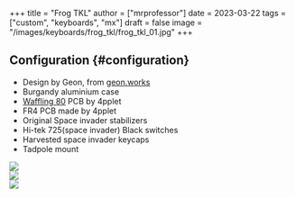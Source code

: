 +++
title = "Frog TKL"
author = ["mrprofessor"]
date = 2023-03-22
tags = ["custom", "keyboards", "mx"]
draft = false
image = "/images/keyboards/frog_tkl/frog_tkl_01.jpg"
+++

## Configuration {#configuration}

-   Design by Geon, from [geon.works](https://geon.works)
-   Burgandy aluminium case
-   [Waffling 80](https://github.com/4pplet/waffling80) PCB by 4pplet
-   FR4 PCB made by 4pplet
-   Original Space invader stabilizers
-   Hi-tek 725(space invader) Black switches
-   Harvested space invader keycaps
-   Tadpole mount

<div class="post-image">
  <img src="/images/keyboards/frog_tkl/frog_tkl_02.jpg" loading="lazy"/>
  <span class="img-description"> </span>
</div>

<div class="post-image">
  <img src="/images/keyboards/frog_tkl/frog_tkl_03.jpg" loading="lazy"/>
  <span class="img-description"> </span>
</div>

<div class="post-image">
  <img src="/images/keyboards/frog_tkl/frog_tkl_04.jpg" loading="lazy"/>
  <span class="img-description"> </span>
</div>